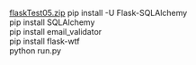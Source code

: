 [flaskTest05.zip](https://github.com/s108000389/File-temporary-storage/files/6595305/flaskTest05.zip)
pip install -U Flask-SQLAlchemy \
pip install SQLAlchemy \
pip install email_validator \
pip install flask-wtf \
python run.py
